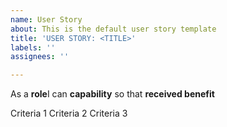 ```yaml
---
name: User Story
about: This is the default user story template
title: 'USER STORY: <TITLE>'
labels: ''
assignees: ''

---
```


As a **role**I can **capability** so that **received benefit**

Criteria 1
Criteria 2
Criteria 3
